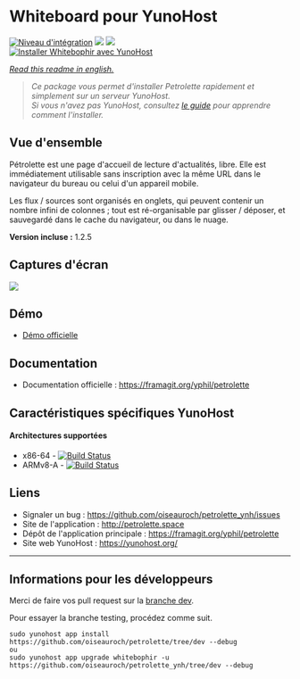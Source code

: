 # Whiteboard pour YunoHost

[![Niveau d'intégration](https://dash.yunohost.org/integration/petrolette.svg)](https://dash.yunohost.org/appci/app/petrolette) ![](https://ci-apps.yunohost.org/ci/badges/petrolette.status.svg) ![](https://ci-apps.yunohost.org/ci/badges/petrolette.maintain.svg)  
[![Installer Whitebophir avec YunoHost](https://install-app.yunohost.org/install-with-yunohost.png)](https://install-app.yunohost.org/?app=petrolette)

*[Read this readme in english.](./README.md)* 

> *Ce package vous permet d'installer Petrolette rapidement et simplement sur un serveur YunoHost.  
Si vous n'avez pas YunoHost, consultez [le guide](https://yunohost.org/#/install) pour apprendre comment l'installer.*

## Vue d'ensemble

 Pétrolette est une page d'accueil de lecture d'actualités, libre. Elle est immédiatement utilisable sans inscription avec la même URL dans le navigateur du bureau ou celui d'un appareil mobile.

Les flux / sources sont organisés en onglets, qui peuvent contenir un nombre infini de colonnes ; tout est ré-organisable par glisser / déposer, et sauvegardé dans le cache du navigateur, ou dans le nuage.

**Version incluse :** 1.2.5

## Captures d'écran

![](https://framagit.org/yphil/assets/-/raw/master/img/petrolette.png)

## Démo

* [Démo officielle](petrolette.space)

## Documentation

 * Documentation officielle : https://framagit.org/yphil/petrolette

## Caractéristiques spécifiques YunoHost
#### Architectures supportées

* x86-64 - [![Build Status](https://ci-apps.yunohost.org/ci/logs/petrolette%20%28Apps%29.svg)](https://ci-apps.yunohost.org/ci/apps/petrolette/)
* ARMv8-A - [![Build Status](https://ci-apps-arm.yunohost.org/ci/logs/petrolette%20%28Apps%29.svg)](https://ci-apps-arm.yunohost.org/ci/apps/petrolette/)

## Liens

 * Signaler un bug : https://github.com/oiseauroch/petrolette_ynh/issues
 * Site de l'application : http://petrolette.space
 * Dépôt de l'application principale : https://framagit.org/yphil/petrolette
 * Site web YunoHost : https://yunohost.org/

---

## Informations pour les développeurs

Merci de faire vos pull request sur la [branche dev](https://github.com/oiseauroch/petrolette/tree/dev).

Pour essayer la branche testing, procédez comme suit.
```
sudo yunohost app install https://github.com/oiseauroch/petrolette/tree/dev --debug
ou
sudo yunohost app upgrade whitebophir -u https://github.com/oiseauroch/petrolette_ynh/tree/dev --debug
```
